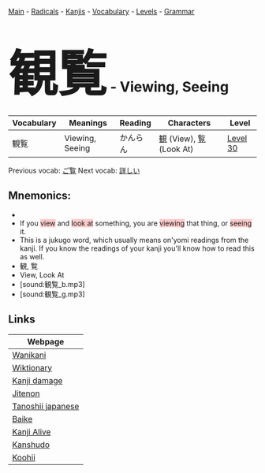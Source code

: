 <style> bigfont {font-size: 100px}</style>
[Main](../README.md) -
[Radicals](../radicals.md) -
[Kanjis](../kanjis.md) -
[Vocabulary](../vocabulary.md) -
[Levels](../levels.md) -
[Grammar](../grammar.md)
# <bigfont> 観覧</bigfont> - Viewing, Seeing 

| Vocabulary | Meanings | Reading | Characters | Level |
| --- | --- | --- | --- | --- |
| 観覧 | Viewing, Seeing | かんらん |  [観](../kanjis/観.md) (View), [覧](../kanjis/覧.md) (Look At) | [Level 30](../levels/wk_level30.md) |

Previous vocab: [ご覧](ご覧.md) Next vocab: [詳しい](詳しい.md) 

## Mnemonics:

* 
* If you <span style="background-color:#ffcccb"> view</span> and <span style="background-color:#ffcccb"> look at</span> something, you are <span style="background-color:#ffcccb"> viewing</span> that thing, or <span style="background-color:#ffcccb"> seeing</span> it.
* This is a jukugo word, which usually means on'yomi readings from the kanji. If you know the readings of your kanji you'll know how to read this as well.
* 観, 覧
* View, Look At
* [sound:観覧_b.mp3]
* [sound:観覧_g.mp3]


## Links 

| Webpage |
| --- |
| [Wanikani          ](https://www.wanikani.com/kanji/観覧) |
| [Wiktionary        ](https://en.wiktionary.org/wiki/観覧) |
| [Kanji damage      ](http://www.kanjidamage.com/kanji/search?utf8=✓&q=観覧) |
| [Jitenon           ](https://jitenon.com/kanji/観覧) |
| [Tanoshii japanese ](https://www.tanoshiijapanese.com/dictionary/kanji.cfm?k=観覧) |
| [Baike             ](https://baike.baidu.com/item/観覧) |
| [Kanji Alive       ](https://app.kanjialive.com/観覧) |
| [Kanshudo          ](https://www.kanshudo.com/searchmn?q=観覧) |
| [Koohii            ](https://kanji.koohii.com/study/kanji/観覧) |
